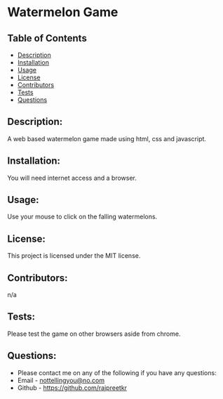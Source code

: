 # Watermelon Game

  ## Table of Contents
  * [Description](#Description)
  * [Installation](#Installation)
  * [Usage](#Usage)
  * [License](#License)
  * [Contributors](#Contributors)
  * [Tests](#Tests)
  * [Questions](#Questions)

  ## Description:
  A web based watermelon game made using html, css and javascript.

  ## Installation:
  You will need internet access and a browser.

  ## Usage:
  Use your mouse to click on the falling watermelons.

  ## License:
  This project is licensed under the MIT license.

  ## Contributors:
  n/a

  ## Tests:
  Please test the game on other browsers aside from chrome.

  ## Questions:
  * Please contact me on any of the following if you have any questions:
  * Email - nottellingyou@no.com
  * Github - https://github.com/rajpreetkr
